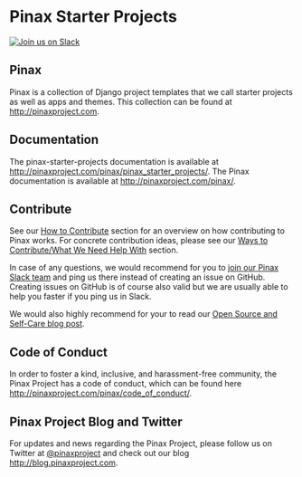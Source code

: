 # Pinax Starter Projects

[![Join us on Slack](http://slack.pinaxproject.com/badge.svg)](http://slack.pinaxproject.com/)


Pinax
--------

Pinax is a collection of Django project templates that we call starter projects
as well as apps and themes. This collection can be found at http://pinaxproject.com.


Documentation
---------------

The pinax-starter-projects documentation is available at http://pinaxproject.com/pinax/pinax_starter_projects/. The Pinax documentation is available at http://pinaxproject.com/pinax/.

Contribute
----------------

See our [How to Contribute](http://pinaxproject.com/pinax/how_to_contribute/) section for an overview on how contributing to Pinax works. For concrete contribution ideas, please see our [Ways to Contribute/What We Need Help With](http://pinaxproject.com/pinax/ways_to_contribute/) section.

In case of any questions, we would recommend for you to [join our Pinax Slack team](http://slack.pinaxproject.com) and ping us there instead of creating an issue on GitHub. Creating issues on GitHub is of course also valid but we are usually able to help you faster if you ping us in Slack.

We would also highly recommend for your to read our [Open Source and Self-Care blog post](http://blog.pinaxproject.com/2016/01/19/open-source-and-self-care/).  


Code of Conduct
-----------------

In order to foster a kind, inclusive, and harassment-free community, the Pinax Project has a code of conduct, which can be found here  http://pinaxproject.com/pinax/code_of_conduct/.


Pinax Project Blog and Twitter
--------------------------------

For updates and news regarding the Pinax Project, please follow us on Twitter at [@pinaxproject](https://twitter.com/pinaxproject) and check out our blog http://blog.pinaxproject.com.
